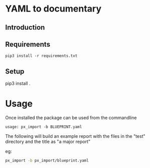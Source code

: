 # YAML to documentary

## Introduction


## Requirements
```
pip3 install -r requirements.txt
```

## Setup

pip3 install .

# Usage

Once installed the package can be used from the commandline

```
usage: px_import -b BLUEPRINT.yaml

```

The following will build an example report with the files in the "test" directory and the title as "a major report"

eg:
```sh
px_import -b px_import/blueprint.yaml 
```

